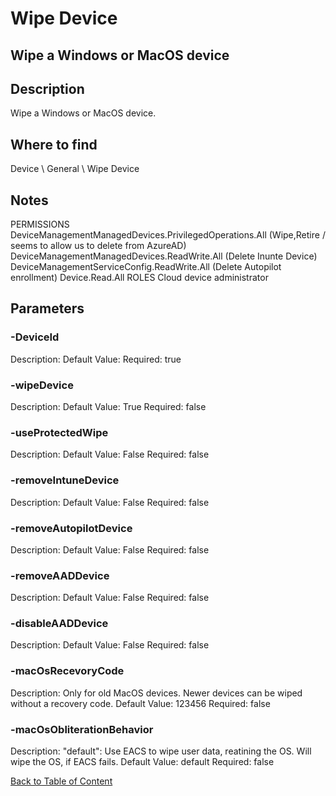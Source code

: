 # Wipe Device

## Wipe a Windows or MacOS device

## Description
Wipe a Windows or MacOS device.

## Where to find
Device \ General \ Wipe Device

## Notes
PERMISSIONS
 DeviceManagementManagedDevices.PrivilegedOperations.All (Wipe,Retire / seems to allow us to delete from AzureAD)
 DeviceManagementManagedDevices.ReadWrite.All (Delete Inunte Device)
 DeviceManagementServiceConfig.ReadWrite.All (Delete Autopilot enrollment)
 Device.Read.All
ROLES
 Cloud device administrator

## Parameters
### -DeviceId
Description: 
Default Value: 
Required: true

### -wipeDevice
Description: 
Default Value: True
Required: false

### -useProtectedWipe
Description: 
Default Value: False
Required: false

### -removeIntuneDevice
Description: 
Default Value: False
Required: false

### -removeAutopilotDevice
Description: 
Default Value: False
Required: false

### -removeAADDevice
Description: 
Default Value: False
Required: false

### -disableAADDevice
Description: 
Default Value: False
Required: false

### -macOsRecevoryCode
Description: Only for old MacOS devices. Newer devices can be wiped without a recovery code.
Default Value: 123456
Required: false

### -macOsObliterationBehavior
Description: "default": Use EACS to wipe user data, reatining the OS. Will wipe the OS, if EACS fails.
Default Value: default
Required: false


[Back to Table of Content](../../../README.md)

